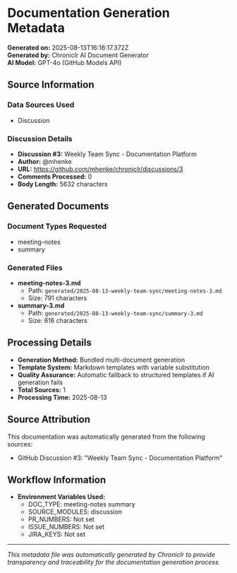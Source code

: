 # Documentation Generation Metadata

**Generated on:** 2025-08-13T16:16:17.372Z  
**Generated by:** Chroniclr AI Document Generator  
**AI Model:** GPT-4o (GitHub Models API)  

## Source Information

### Data Sources Used
- Discussion

### Discussion Details
- **Discussion #3:** Weekly Team Sync - Documentation Platform
- **Author:** @mhenke
- **URL:** https://github.com/mhenke/chroniclr/discussions/3
- **Comments Processed:** 0
- **Body Length:** 5632 characters








## Generated Documents

### Document Types Requested
- meeting-notes
- summary

### Generated Files
- **meeting-notes-3.md**
  - Path: `generated/2025-08-13-weekly-team-sync/meeting-notes-3.md`
  - Size: 791 characters
- **summary-3.md**
  - Path: `generated/2025-08-13-weekly-team-sync/summary-3.md`
  - Size: 616 characters

## Processing Details

- **Generation Method:** Bundled multi-document generation
- **Template System:** Markdown templates with variable substitution
- **Quality Assurance:** Automatic fallback to structured templates if AI generation fails
- **Total Sources:** 1
- **Processing Time:** 2025-08-13

## Source Attribution

This documentation was automatically generated from the following sources:

- GitHub Discussion #3: "Weekly Team Sync - Documentation Platform"




## Workflow Information

- **Environment Variables Used:**
  - DOC_TYPE: meeting-notes summary
  - SOURCE_MODULES: discussion
  - PR_NUMBERS: Not set
  - ISSUE_NUMBERS: Not set
  - JIRA_KEYS: Not set

---

*This metadata file was automatically generated by Chroniclr to provide transparency and traceability for the documentation generation process.*
